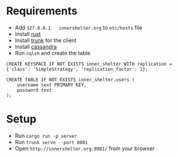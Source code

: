 # Requirements

- Add `127.0.0.1   innershelter.org` to `etc/hosts` file
- Install [rust](https://www.rust-lang.org/tools/install)
- Install [trunk](https://trunkrs.dev/) for the client
- Install [cassandra](https://formulae.brew.sh/formula/cassandra)
- Run `cqlsh` and create the table
```
CREATE KEYSPACE IF NOT EXISTS inner_shelter WITH replication = {'class': 'SimpleStrategy', 'replication_factor': 1};

CREATE TABLE IF NOT EXISTS inner_shelter.users (
    username text PRIMARY KEY,
    password text
);
```

# Setup
- Run `cargo run -p server`
- Run `trunk serve --port 8081`
- Open `http://innershelter.org:8081/` from your browser
